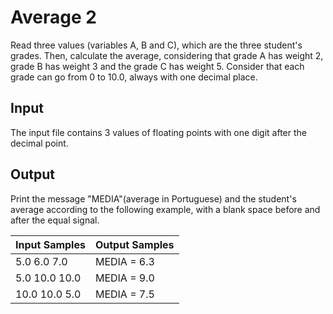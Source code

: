 # Average 2
Read three values (variables A, B and C), which are the three student's grades. Then, calculate the average, considering that grade A has weight 2, grade B has weight 3 and the grade C has weight 5. Consider that each grade can go from 0 to 10.0, always with one decimal place.

## Input
The input file contains 3 values of floating points with one digit after the decimal point.

## Output
Print the message "MEDIA"(average in Portuguese) and the student's average according to the following example, with a blank space before and after the equal signal.

| Input Samples | Output Samples |
|---------------|----------------|
| 5.0 6.0 7.0   | MEDIA = 6.3    |
| 5.0 10.0 10.0 | MEDIA = 9.0    |
| 10.0 10.0 5.0 | MEDIA = 7.5    |